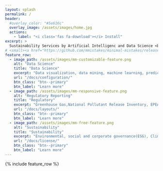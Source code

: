 ```yaml
---
layout: splash
permalink: /
header:
  #overlay_color: "#5e616c"
  overlay_image: /assets/images/home.jpg
  actions:
    - label: "<i class='fas fa-download'></i> Install"
excerpt: >
  Sustainability Services by Artificial Intelligenc and Data Science <br />
# <small><a href="https://github.com/mmistakes/minimal-mistakes/releases/tag/4.17.2">Latest release v4.17.2</a></small>
feature_row:
  - image_path: /assets/images/mm-customizable-feature.png
    alt: "Data Science"
    title: "Data Science"
    excerpt: "Data visualization, data mining, machine learning, predictive modeling"
    url: "/docs/configuration/"
    btn_class: "btn--primary"
    btn_label: "Learn more"
  - image_path: /assets/images/mm-responsive-feature.png
    alt: "Regulatory Reporting"
    title: "Regulatory"
    excerpt: "Greenhouse Gas,National Pollutant Release Inventory, EPEA approval "
    url: "/docs/layouts/"
    btn_class: "btn--primary"
    btn_label: "Learn more"
  - image_path: /assets/images/mm-free-feature.png
    alt: "Sustainability"
    title: "Sustainability"
    excerpt: "Environmental, social and corporate governance(ESG), Climate Lens"
    url: "/docs/license/"
    btn_class: "btn--primary"
    btn_label: "Learn more"      
---
```


{% include feature_row %}

